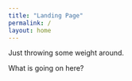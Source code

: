 ```yaml
---
title: "Landing Page"
permalink: /
layout: home
---
```


Just throwing some weight around. 

What is going on here?